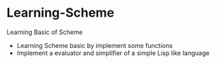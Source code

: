 # Learning-Scheme
Learning Basic of Scheme

- Learning Scheme basic by implement some functions
- Implement a evaluator and simplifier of a simple Lisp like language

